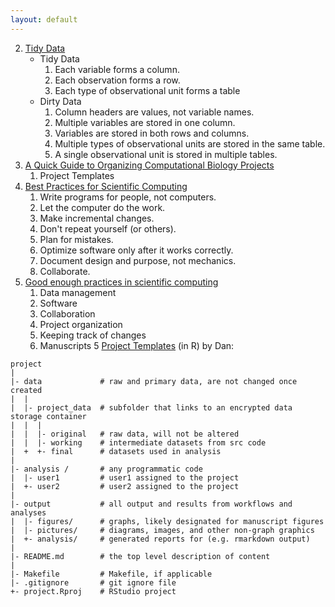 ```yaml
---
layout: default
---
```


2. [Tidy Data][2]
	- Tidy Data
		1. Each variable forms a column.
		2. Each observation forms a row.
		3. Each type of observational unit forms a table
	- Dirty Data
		1. Column headers are values, not variable names.
		2. Multiple variables are stored in one column.
		3. Variables are stored in both rows and columns.
		4. Multiple types of observational units are stored in the same table.
		5. A single observational unit is stored in multiple tables.
1. [A Quick Guide to Organizing Computational Biology Projects][1]
	1. Project Templates
3. [Best Practices for Scientific Computing][3]
	1. Write programs for people, not computers.
	2. Let the computer do the work.
	3. Make incremental changes.
	4. Don't repeat yourself (or others).
	5. Plan for mistakes.
	6. Optimize software only after it works correctly.
	7. Document design and purpose, not mechanics.
	8. Collaborate.
4. [Good enough practices in scientific computing][4]
	1. Data management
	2. Software
	3. Collaboration
	4. Project organization
	5. Keeping track of changes
	6. Manuscripts
5 [Project Templates][5] (in R) by Dan:

```
project
|
|- data             # raw and primary data, are not changed once created
|  |
|  |- project_data  # subfolder that links to an encrypted data storage container
|  |  |
|  |  |- original   # raw data, will not be altered
|  |  |- working    # intermediate datasets from src code
|  +  +- final      # datasets used in analysis
|
|- analysis /       # any programmatic code
|  |- user1         # user1 assigned to the project
|  +- user2         # user2 assigned to the project
|
|- output           # all output and results from workflows and analyses
|  |- figures/      # graphs, likely designated for manuscript figures
|  |- pictures/     # diagrams, images, and other non-graph graphics
|  +- analysis/     # generated reports for (e.g. rmarkdown output)
|
|- README.md        # the top level description of content
|
|- Makefile         # Makefile, if applicable
|- .gitignore       # git ignore file
+- project.Rproj    # RStudio project
```

[1]: https://journals.plos.org/ploscompbiol/article?id=10.1371/journal.pcbi.1000424
[2]: http://vita.had.co.nz/papers/tidy-data.html
[3]: https://journals.plos.org/plosbiology/article?id=10.1371/journal.pbio.1001745
[4]: https://journals.plos.org/ploscompbiol/article?id=10.1371/journal.pcbi.1005510
[5]: https://chendaniely.github.io/sdal/2017/05/30/project_templates/
